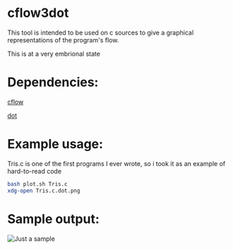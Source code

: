 # cflow3dot
This tool is intended to be used on c sources to give a graphical representations of the program's flow.

This is at a very embrional state

# Dependencies:
[cflow](https://www.gnu.org/software/cflow/)

[dot](http://www.graphviz.org/)

# Example usage:
Tris.c is one of the first programs I ever wrote, so i took it as an example of hard-to-read code
```sh
bash plot.sh Tris.c 
xdg-open Tris.c.dot.png
```

# Sample output:

![Just a sample](./Tris.dot.png)


